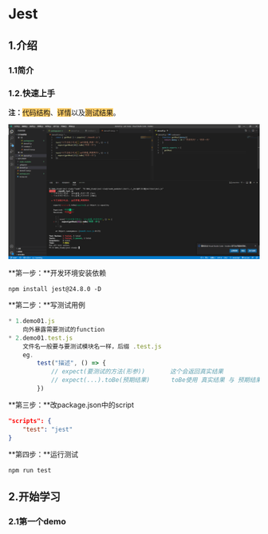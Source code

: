 # Jest

## 1.介绍

### 1.1简介



### 1.2.快速上手

**注：**<span style="background-color: #ffcc66">代码结构</span>、<span style="background-color: #ffcc66">详情</span>以及<span style="background-color: #ffcc66">测试结果</span>。

![demo01](./img/demo01.png)

**第一步：**开发环境安装依赖

```nginx
npm install jest@24.8.0 -D
```

**第二步：**写测试用例

```js
* 1.demo01.js
	向外暴露需要测试的function
* 2.demo01.test.js
	文件名一般要与要测试模块名一样，后缀 .test.js
 	eg.
 		test("描述", () => {
 			// expect(要测试的方法(形参))  		这个会返回真实结果
        	// expect(...).toBe(预期结果) 	   toBe使用 真实结果 与 预期结果 做比较
 		})
```

**第三步：**改package.json中的script

```json
"scripts": {
	"test": "jest"
}
```

**第四步：**运行测试

```nginx
npm run test
```

## 2.开始学习

### 2.1第一个demo


